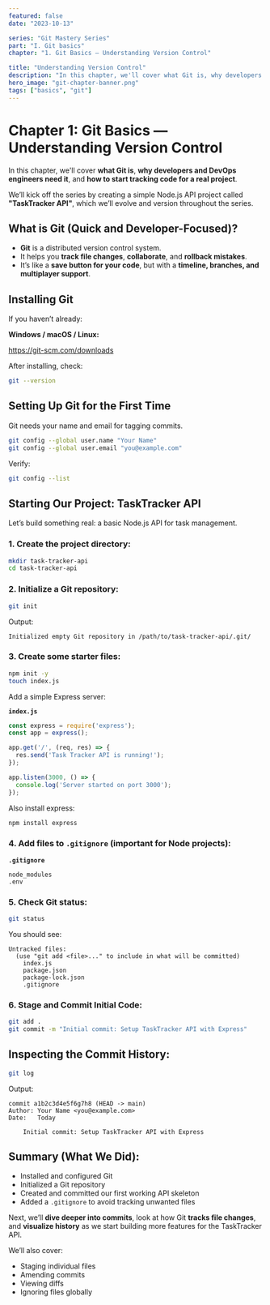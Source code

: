 ```yaml
---
featured: false
date: "2023-10-13"

series: "Git Mastery Series"
part: "I. Git basics"
chapter: "1. Git Basics — Understanding Version Control"

title: "Understanding Version Control"
description: "In this chapter, we'll cover what Git is, why developers and DevOps engineers need it, and how to start tracking code for a real project."
hero_image: "git-chapter-banner.png"
tags: ["basics", "git"]
---
```


# Chapter 1: Git Basics — Understanding Version Control

In this chapter, we'll cover **what Git is**, **why developers and DevOps engineers need it**, and **how to start tracking code for a real project**.

We’ll kick off the series by creating a simple Node.js API project called **"TaskTracker API"**, which we’ll evolve and version throughout the series.

## What is Git (Quick and Developer-Focused)?

* **Git** is a distributed version control system.
* It helps you **track file changes**, **collaborate**, and **rollback mistakes**.
* It’s like a **save button for your code**, but with a **timeline, branches, and multiplayer support**.

## Installing Git

If you haven’t already:

**Windows / macOS / Linux:**

[<a href="https://git-scm.com/downloads" target="_blank">https://git-scm.com/downloads</a>](https://git-scm.com/downloads)

After installing, check:

```bash
git --version
```

## Setting Up Git for the First Time

Git needs your name and email for tagging commits.

```bash
git config --global user.name "Your Name"
git config --global user.email "you@example.com"
```

Verify:

```bash
git config --list
```

## Starting Our Project: TaskTracker API

Let’s build something real: a basic Node.js API for task management.

### 1. Create the project directory:

```bash
mkdir task-tracker-api
cd task-tracker-api
```

### 2. Initialize a Git repository:

```bash
git init
```

Output:

```
Initialized empty Git repository in /path/to/task-tracker-api/.git/
```

### 3. Create some starter files:

```bash
npm init -y
touch index.js
```

Add a simple Express server:

**`index.js`**

```javascript
const express = require('express');
const app = express();

app.get('/', (req, res) => {
  res.send('Task Tracker API is running!');
});

app.listen(3000, () => {
  console.log('Server started on port 3000');
});
```

Also install express:

```bash
npm install express
```

### 4. Add files to `.gitignore` (important for Node projects):

**`.gitignore`**

```
node_modules
.env
```

### 5. Check Git status:

```bash
git status
```

You should see:

```
Untracked files:
  (use "git add <file>..." to include in what will be committed)
	index.js
	package.json
	package-lock.json
	.gitignore
```

### 6. Stage and Commit Initial Code:

```bash
git add .
git commit -m "Initial commit: Setup TaskTracker API with Express"
```

## Inspecting the Commit History:

```bash
git log
```

Output:

```
commit a1b2c3d4e5f6g7h8 (HEAD -> main)
Author: Your Name <you@example.com>
Date:   Today

    Initial commit: Setup TaskTracker API with Express
```

## Summary (What We Did):

- Installed and configured Git
- Initialized a Git repository
- Created and committed our first working API skeleton
- Added a `.gitignore` to avoid tracking unwanted files

Next, we’ll **dive deeper into commits**, look at how Git **tracks file changes**, and **visualize history** as we start building more features for the TaskTracker API.

We’ll also cover:

* Staging individual files
* Amending commits
* Viewing diffs
* Ignoring files globally